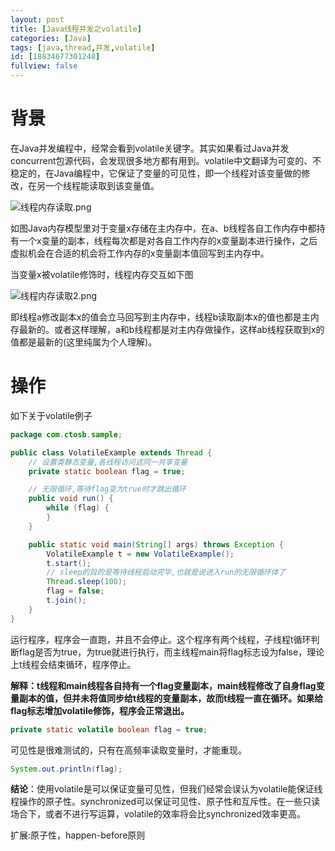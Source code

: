 ```yaml
---
layout: post
title: [Java线程并发之volatile]
categories: [Java]
tags: [java,thread,并发,volatile]
id: [18834677301248]
fullview: false
---
```

# 背景

在Java并发编程中，经常会看到volatile关键字。其实如果看过Java并发concurrent包源代码，会发现很多地方都有用到。volatile中文翻译为可变的、不稳定的，在Java编程中，它保证了变量的可见性，即一个线程对该变量做的修改，在另一个线程能读取到该变量值。

![线程内存读取.png](/ueditor/php/upload/image/20160727/1469594621923997.png "1469594621923997.png")

如图Java内存模型里对于变量x存储在主内存中，在a、b线程各自工作内存中都持有一个x变量的副本，线程每次都是对各自工作内存的x变量副本进行操作，之后虚拟机会在合适的机会将工作内存的x变量副本值回写到主内存中。

当变量x被volatile修饰时，线程内存交互如下图

![线程内存读取2.png](/ueditor/php/upload/image/20160727/1469594766150509.png "1469594766150509.png")

即线程a修改副本x的值会立马回写到主内存中，线程b读取副本x的值也都是主内存最新的。或者这样理解，a和b线程都是对主内存做操作，这样ab线程获取到x的值都是最新的(这里纯属为个人理解)。

# 操作

如下关于volatile例子

```java
package com.ctosb.sample;

public class VolatileExample extends Thread {
	// 设置类静态变量,各线程访问这同一共享变量
	private static boolean flag = true;

	// 无限循环,等待flag变为true时才跳出循环
	public void run() {
		while (flag) {
		}
	}

	public static void main(String[] args) throws Exception {
		VolatileExample t = new VolatileExample();
		t.start();
		// sleep的目的是等待线程启动完毕,也就是说进入run的无限循环体了
		Thread.sleep(100);
		flag = false;
		t.join();
	}
}
```

运行程序，程序会一直跑，并且不会停止。这个程序有两个线程，子线程t循环判断flag是否为true，为true就进行执行，而主线程main将flag标志设为false，理论上t线程会结束循环，程序停止。


**解释：t线程和main线程各自持有一个flag变量副本，main线程修改了自身flag变量副本的值，但并未将值同步给t线程的变量副本，故而t线程一直在循环。如果给flag标志增加volatile修饰，程序会正常退出。**

```java
private static volatile boolean flag = true;
```

可见性是很难测试的，只有在高频率读取变量时，才能重现。

```java
System.out.println(flag);
```

**结论**：使用volatile是可以保证变量可见性，但我们经常会误认为volatile能保证线程操作的原子性。synchronized可以保证可见性、原子性和互斥性。在一些只读场合下，或者不进行写运算，volatile的效率将会比synchronized效率更高。

扩展:原子性，happen-before原则


